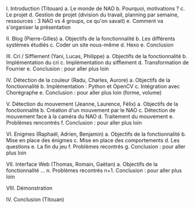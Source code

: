 I. Introduction (Titouan)
	a. Le monde de NAO
	b. Pourquoi, motivations ?
	c. Le projet
	d. Gestion de projet (division du travail, planning par semaine, ressources : 3 NAO vs 4 groups, ce qu'on savait)
	e. Comment va s'organiser la présentation

II. Blog (Pierre-Gilles)
    a. Objectifs de la fonctionnalité
    b. Les différents systèmes étudiés
    c. Coder un site nous-même
    d. Hexo
    e. Conclusion
	
III. Cri / Sifflement (Yani, Lucas, Philippe)
    a. Objectifs de la fonctionnalité
    b. Implémentation du cri
    c. Implémentation du sifflement
    d. Transformation de Fourrier
    e. Conclusion : pour aller plus loin

IV. Détection de la couleur (Radu, Charles, Aurore)
    a. Objectifs de la fonctionnalité
    b. Implémentation : Python et OpenCV
    c. Intégration avec Chorégraphe
    e. Conclusion : pour aller plus loin (forme, volume)

V. Détection du mouvement (Jeanne, Laurence, Félix)
    a. Objectifs de la fonctionnalité
    b. Création d'un mouvement par le NAO
    c. Détection de mouvement face à la caméra du NAO
    d. Traitement du mouvement
    e. Problèmes rencontrés
    f. Conclusion : pour aller plus loin

VI. Enigmes (Raphaël, Adrien, Benjamin)
    a. Objectifs de la fonctionnalité
    b. Mise en place des énigmes
    c. Mise en place des comportements
    d. Les questions
    e. La fin du jeu
    f. Problèmes recontrés
    g. Conclusion : pour aller plus loin

VII. Interface Web (Thomas, Romain, Gaëtan)
    a. Objectifs de la fonctionnalité
    ...
    n. Problèmes recontrés
    n+1. Conclusion : pour aller plus loin

VIII. Démonstration

IV. Conclusion (Titouan)